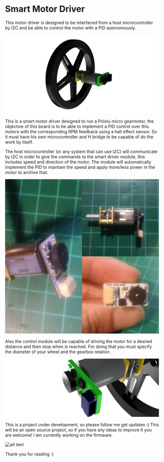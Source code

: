 # Smart Motor Driver
This motor driver is designed to be interfaced from a host microcontroller by I2C and be able to control the motor with a PID autonomously.

![alt text](https://github.com/Danny24/smart_motor_driver/blob/master/Hardware/Renders/2.png)

This is a smart motor driver designed to run a Pololu micro gearmotor, the objective of this board is to be able to implement a PID control over this motors with the corresponding RPM feedback using a hall effect sensor. So it must have his own microcontroller and H bridge to be capable of do the work by itself.

The host microcontroller (or any system that can use I2C) will communicate by I2C in order to give the commands to the smart driver module, this includes speed and direction of the motor. The module will automatically implement the PID to maintain the speed and apply more/less power in the motor to archive that.

![alt text](https://github.com/Danny24/smart_motor_driver/blob/master/Hardware/Photos/1.jpg)

Also the control module will be capable of driving the motor for a desired distance and then stop when is reached. For doing that you must specify the diameter of your wheel and the gearbox relation.

![alt text](https://github.com/Danny24/smart_motor_driver/blob/master/Hardware/Renders/6.png)

This is a project under development, so please follow me get updates :) This will be an open source project, so if you have any ideas to improve it you are welcome! I am currently working on the firmware.

![alt text](https://www.youtube.com/watch?v=lJUFUr4bWiI)

Thank you for reading :)
